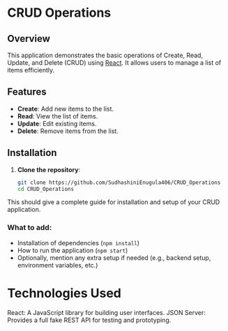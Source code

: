 # CRUD Operations

## Overview

This application demonstrates the basic operations of Create, Read, Update, and Delete (CRUD) using [React](https://reactjs.org/). It allows users to manage a list of items efficiently.

## Features

- **Create**: Add new items to the list.
- **Read**: View the list of items.
- **Update**: Edit existing items.
- **Delete**: Remove items from the list.

## Installation

1. **Clone the repository**:

   ```bash
   git clone https://github.com/SudhashiniEnugula406/CRUD_Operations
   cd CRUD_Operations

This should give a complete guide for installation and setup of your CRUD application.

### What to add:
- Installation of dependencies (`npm install`)
- How to run the application (`npm start`)
- Optionally, mention any extra setup if needed (e.g., backend setup, environment variables, etc.)

# Technologies Used
React: A JavaScript library for building user interfaces.
JSON Server: Provides a full fake REST API for testing and prototyping.

